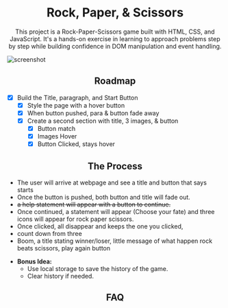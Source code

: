 <h1 align="center">
  Rock, Paper, & Scissors
</h1>

<p align="center">This project is a Rock-Paper-Scissors game built with HTML, CSS, and JavaScript. It's a hands-on exercise in learning to approach problems step by step while building confidence in DOM manipulation and event handling.</p>

![screenshot]()

<!-- ROADMAP -->
<h2 align="center">
  Roadmap
</h2>

- [x] Build the Title, paragraph, and Start Button
  - [x] Style the page with a hover button
  - [x] When button pushed, para & button fade away
  - [x] Create a second section with title, 3 images, & button
    - [x] Button match
    - [x] Images Hover
    - [x] Button Clicked, stays hover

<h2 align="center">
The Process
</h2>

- The user will arrive at webpage and see a title and button that says starts
- Once the button is pushed, both button and title will fade out.
- <s>a help statement will appear with a button to continue. </s>
- Once continued, a statement will appear (Choose your fate) and three icons will appear for rock paper scissors.
- Once clicked, all disappear and keeps the one you clicked,
- count down from three
- Boom, a title stating winner/loser, little message of what happen rock beats scissors, play again button

* <strong>Bonus Idea:</strong>
  - Use local storage to save the history of the game.
  - Clear history if needed.

<!-- FAQ -->
<h2 align="center">
FAQ
</h2>

<!-- - How to handle localStorage?

  - Answer 1 -->
